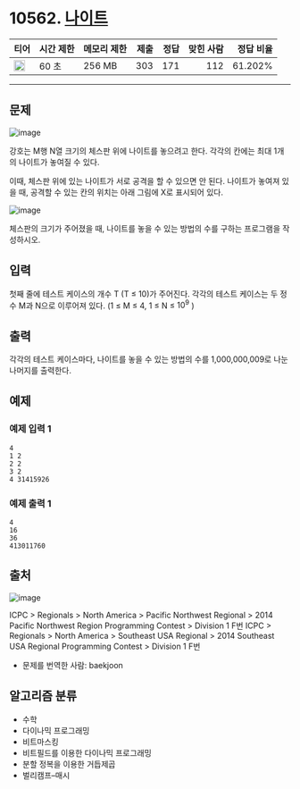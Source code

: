 # 10562. [나이트](https://www.acmicpc.net/problem/10562)

| 티어 | 시간 제한 | 메모리 제한 | 제출 | 정답 | 맞힌 사람 | 정답 비율 |
|---|---|---|---:|---:|---:|---:|
| <img src="https://static.solved.ac/tier_small/21.svg" width="20px" /> | 60 초 | 256 MB | 303 | 171 | 112 | 61.202% |

---

## 문제

![image](https://www.acmicpc.net/upload/images2/knights.png)

강호는 M행 N열 크기의 체스판 위에 나이트를 놓으려고 한다. 각각의 칸에는 최대 1개의 나이트가 놓여질 수 있다.

이때, 체스판 위에 있는 나이트가 서로 공격을 할 수 있으면 안 된다. 나이트가 놓여져 있을 때, 공격할 수 있는 칸의 위치는 아래 그림에 X로 표시되어 있다.

![image](https://onlinejudgeimages.s3-ap-northeast-1.amazonaws.com/problem/10562/1.png)

체스판의 크기가 주어졌을 때, 나이트를 놓을 수 있는 방법의 수를 구하는 프로그램을 작성하시오.

## 입력

첫째 줄에 테스트 케이스의 개수 T (T ≤ 10)가 주어진다. 각각의 테스트 케이스는 두 정수 M과 N으로 이루어져 있다. (1 ≤ M ≤ 4, 1 ≤ N ≤ $10^{9}$
)

## 출력

각각의 테스트 케이스마다, 나이트를 놓을 수 있는 방법의 수를 1,000,000,009로 나눈 나머지를 출력한다.

## 예제

### 예제 입력 1

```
4
1 2
2 2
3 2
4 31415926
```

### 예제 출력 1

```
4
16
36
413011760
```

## 출처

![image](https://licensebuttons.net/l/by-sa/3.0/88x31.png)

ICPC
\> 
Regionals
\> 
North America
\> 
Pacific Northwest Regional
\> 
2014 Pacific Northwest Region Programming Contest
\> 
Division 1
F번
ICPC
\> 
Regionals
\> 
North America
\> 
Southeast USA Regional
\> 
2014 Southeast USA Regional Programming Contest
\> 
Division 1
F번

- 문제를 번역한 사람: baekjoon

## 알고리즘 분류

- 수학
- 다이나믹 프로그래밍
- 비트마스킹
- 비트필드를 이용한 다이나믹 프로그래밍
- 분할 정복을 이용한 거듭제곱
- 벌리캠프–매시

